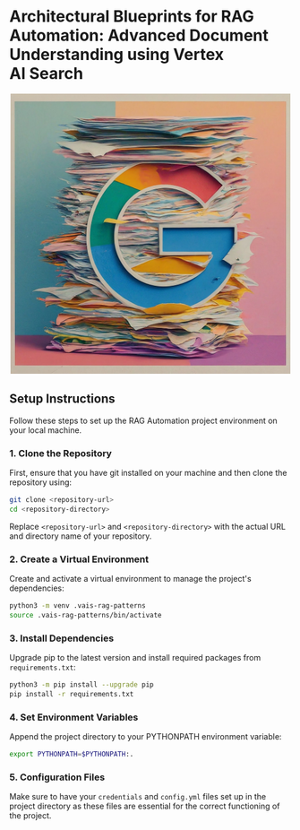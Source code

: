 # Architectural Blueprints for RAG Automation: Advanced Document Understanding using Vertex AI Search

<div align="center">
    <img src="./img/blog-9.png" alt="Document Understanding using Vertex AI Search" width="500" height="500"/>
</div>

## Setup Instructions

Follow these steps to set up the RAG Automation project environment on your local machine.

### 1. Clone the Repository

First, ensure that you have git installed on your machine and then clone the repository using:

```bash
git clone <repository-url>
cd <repository-directory>
```

Replace `<repository-url>` and `<repository-directory>` with the actual URL and directory name of your repository.

### 2. Create a Virtual Environment

Create and activate a virtual environment to manage the project's dependencies:

```bash
python3 -m venv .vais-rag-patterns
source .vais-rag-patterns/bin/activate
```

### 3. Install Dependencies

Upgrade pip to the latest version and install required packages from `requirements.txt`:

```bash
python3 -m pip install --upgrade pip
pip install -r requirements.txt
```

### 4. Set Environment Variables

Append the project directory to your PYTHONPATH environment variable:

```bash
export PYTHONPATH=$PYTHONPATH:.
```

### 5. Configuration Files

Make sure to have your `credentials` and `config.yml` files set up in the project directory as these files are essential for the correct functioning of the project.